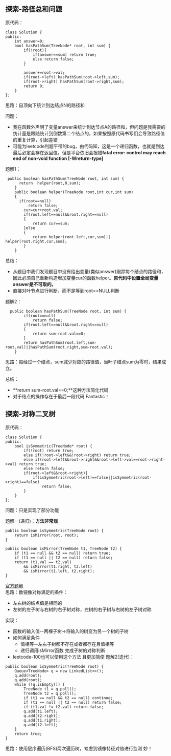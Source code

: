 ## 探索-路径总和问题
原代码：
```
class Solution {
public:
    int answer=0;
    bool hasPathSum(TreeNode* root, int sum) {
        if(!root){
            if(answer==sum) return true;
            else return false;
        }
        
        answer+=root->val;
        if(root->left) hasPathSum(root->left,sum);
        if(root->right) hasPathSum(root->right,sum);
        return 0;
    }
};
```
思路：自顶向下统计到达结点N的路径和  

问题：
* 我在函数外声明了变量answer来统计到达节点A的路径和，但问题是我需要的统计量是跟随统计到倒数第二个结点的，如果按照原代码书写们会导致路径值的重复计算，引起差错
* 可能为leetcode判题平带的bug，由代码知，这是一个递归函数，也就是到达最后必定会存在返回值，但是平台依旧会报错**fatal error: control may reach end of non-void function [-Wreturn-type]**

题解1：
```
 public boolean hasPathSum(TreeNode root, int sum) {
      return  helper(root,0,sum);
    }
    public boolean helper(TreeNode root,int cur,int sum)
    {
      if(root==null)
          return false;
        cur=cur+root.val;
        if(root.left==null&&root.right==null)
        {
            return cur==sum;
        }else
        {
            return helper(root.left,cur,sum)|| helper(root.right,cur,sum);
        }
    }
```
总结：
* 从题目中我们发现题目中没有给出变量(类似answer)跟踪每个结点的路径和，因此必须自己重新构造增加变量cur的函数helper。**原代码中设置全局变量answer是不可取的。**
* 直接对叶节点进行判断，而不是等到root==NULL判断

题解2：
```
  public boolean hasPathSum(TreeNode root, int sum) {
        if(root==null)
            return false;
        if(root.left==null&&root.right==null)
        {
            return sum-root.val==0;
        } 
        return hasPathSum(root.left,sum-root.val)||hasPathSum(root.right,sum-root.val);
    }
```
思路：每经过一个结点，sum减少对应的路径值，当叶子结点sum为零时，结果成立。  

总结：
*  **return sum-root.val==0;**这种方法简化代码
*  对于结点的操作存在于最后一段代码 Fantastic！


## 探索-对称二叉树
原代码：
```
class Solution {
public:
    bool isSymmetric(TreeNode* root) {
        if(!root) return true;
        else if(!root->left&&!root->right) return true;
        else if(root->left&&root->right&&root->left->val==root->right->val) return true;
        else return false;
        if(root->left&&root->right){
            if(isSymmetric(root->left)==false||isSymmetric(root->right)==false)
                return false;
        }
    }
};
```
问题：只是实现了部分功能  

题解一(递归)：**方法非常规**
```
public boolean isSymmetric(TreeNode root) {
    return isMirror(root, root);
}

public boolean isMirror(TreeNode t1, TreeNode t2) {
    if (t1 == null && t2 == null) return true;
    if (t1 == null || t2 == null) return false;
    return (t1.val == t2.val)
        && isMirror(t1.right, t2.left)
        && isMirror(t1.left, t2.right);
}
```
[官方题解](https://leetcode-cn.com/problems/symmetric-tree/solution/dui-cheng-er-cha-shu-by-leetcode/)  
思路：数镜像对称满足的条件：
* 左右树的结点值是相同的
* 左树的左子树与右树的右子树对称，左树的右子树与右树的左子树对称    

实现：
* 函数的输入值--两棵子树->将输入的树变为另一个树的子树
* 如何满足条件
  * 值相等--左右子树都不存在或者都存在且值相等
  * 递归调用isMirror函数 完成子树的对称判断 
* leetcode-100也可以使用这个方法 且更加简便
题解2(迭代)：
```
public boolean isSymmetric(TreeNode root) {
    Queue<TreeNode> q = new LinkedList<>();
    q.add(root);
    q.add(root);
    while (!q.isEmpty()) {
        TreeNode t1 = q.poll();
        TreeNode t2 = q.poll();
        if (t1 == null && t2 == null) continue;
        if (t1 == null || t2 == null) return false;
        if (t1.val != t2.val) return false;
        q.add(t1.left);
        q.add(t2.right);
        q.add(t1.right);
        q.add(t2.left);
    }
    return true;
}
```
思路：使用层序遍历(BFS)两次遍历树，考虑到镜像特征对值进行监测 妙！